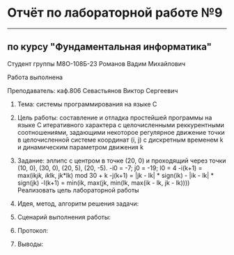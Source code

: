 # Отчёт по лабораторной работе №9

---

## по курсу "Фундаментальная информатика"


Студент группы М8О-108Б-23 Романов Вадим Михайлович

Работа выполнена

Преподаватель: каф.806 Севастьянов Виктор Сергеевич

1. Тема: системы программирования на языке С
2. Цель работы: составление и отладка простейшей программы на языке С итеративного характера с целочисленными реккурентными соотношениями, задающими некоторое регулярное движение точки в целочисленной системе координат (i, j) с дискретным временем k и динамическим параметром движения k
3. Задание: эллипс с центром в точке (20, 0) и проходящий через точки (10, 0), (30, 0), (20, 5), (20, -5).
   -i0 = -7; j0 = -19; l0 = 4
   -i(k+1) = max(ik*jk, ik*lk, jk*lk) mod 30 + k
   -j(k+1) = |jk - lk| * sign(ik) - |ik - lk| * sign(jk)
   -l(k+1) = min(ik, max(jk, min(lk, max(ik - lk, jk - lk))))
   Реализовать цель лабораторной работы 
4. Идея, метод, алгоритм решения задачи:


5. Сценарий выполнения работы:

6. Протокол:

7. Выводы: